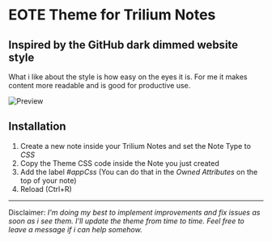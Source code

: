 # EOTE Theme for Trilium Notes 
## Inspired by the GitHub dark dimmed website style
What i like about the style is how easy on the eyes it is. For me it makes content more readable and is good for productive use.

![Preview](https://github.com/tobealive/trilium-theme-eote/blob/main/preview.jpg)

## Installation
1. Create a new note inside your Trilium Notes and set the Note Type to _CSS_
2. Copy the Theme CSS code inside the Note you just created
3. Add the label _#appCss_ (You can do that in the _Owned Attributes_ on the top of your note)
4. Reload (Ctrl+R) 

---
Disclaimer:
*I'm doing my best to implement improvements and fix issues as soon as i see them. I'll update the theme from time to time.
Feel free to leave a message if i can help somehow.*

